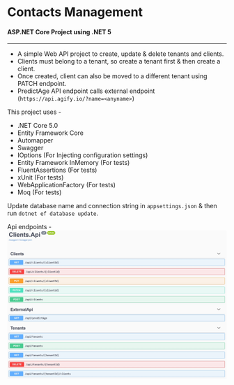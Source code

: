 # Contacts Management

#### ASP.NET Core Project using .NET 5

---

* A simple Web API project to create, update & delete tenants and clients.
* Clients must belong to a tenant, so create a tenant first & then create a client.
* Once created, client can also be moved to a different tenant using PATCH endpoint.
* PredictAge API endpoint calls external endpoint (`https://api.agify.io/?name=<anyname>`)

This project uses -

* .NET Core 5.0
* Entity Framework Core
* Automapper
* Swagger
* IOptions (For Injecting configuration settings)
* Entity Framework InMemory (For tests)
* FluentAssertions  (For tests)
* xUnit  (For tests)
* WebApplicationFactory (For tests)
* Moq (For tests)

Update database name and connection string in `appsettings.json` & then run `dotnet ef database update`.

Api endpoints - <kbd>![Endpoints](./Endpoints.JPG)</kbd>

